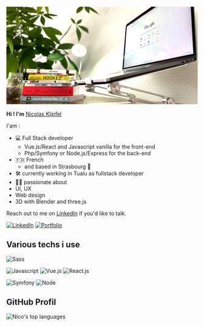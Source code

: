 ![Cover](https://github.com/Klipfel-Nicolas/Klipfel-Nicolas/blob/main/img/autodidact.jpeg)

**Hi ! I'm** [Nicolas Klipfel](https://nicolas-klipfel.fr/)

I'am :
- 💻 Full Stack developer
  - Vue.js/React and Javascript vanilla for the front-end
  - Php/Symfony or Node.js/Express for the back-end
- 🇫🇷 French 
  - and based in Strasbourg 🥨
-  🛠 currently working in Tualu as fullstack developer
-  🧑‍💻 passionate about
  -  UI, UX 
  -  Web design 
  -  3D with Blender and three.js


Reach out to me on [LinkedIn](https://www.linkedin.com/in/nicolas-klipfel/) if you'd like to talk.

[![LinkedIn](https://img.shields.io/badge/Get%20In%20Touch-LinkedIn-0077B5?style=for-the-badge&logo=linkedin&logoColor=white)](https://www.linkedin.com/in/nicolas-klipfel/)
[![Portfolio](https://img.shields.io/badge/Have%20A%20Look-Portfolio-15d8a4?style=for-the-badge&logo=pinboard&logoColor=white)](https://nicolas-klipfel.fr/) 



## Various techs i use

![Sass](https://img.shields.io/badge/Sass-CC6699?style=for-the-badge&logo=sass&logoColor=white)

![Javascript](https://img.shields.io/badge/Javascript-F7DF1E?style=for-the-badge&logo=javascript&logoColor=white) ![Vue.js](https://img.shields.io/badge/Vue.js-4FC08D?style=for-the-badge&logo=vue&logoColor=white) ![React.js](https://img.shields.io/badge/React-61DAFB?style=for-the-badge&logo=react&logoColor=white)

![Symfony](https://img.shields.io/badge/Symfony-000000?style=for-the-badge&logo=symfony&logoColor=white) ![Node](https://img.shields.io/badge/Node.js-339933?style=for-the-badge&logo=node.js&logoColor=white)

## GitHub Profil
![Nico's top languages](https://github-readme-stats.vercel.app/api/top-langs/?username=Klipfel-Nicolas)

